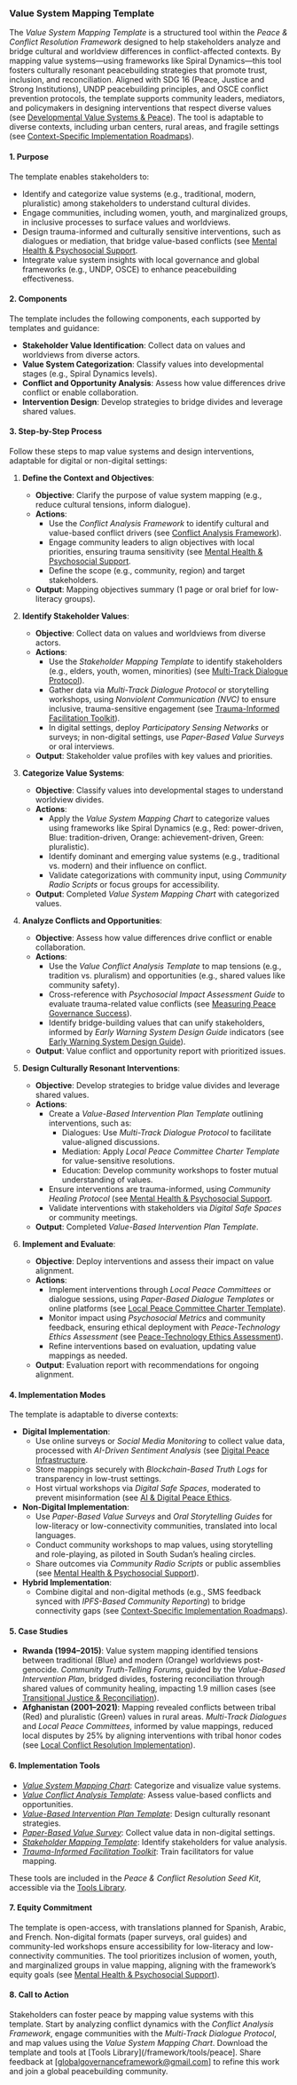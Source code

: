 ### Value System Mapping Template

The *Value System Mapping Template* is a structured tool within the *Peace & Conflict Resolution Framework* designed to help stakeholders analyze and bridge cultural and worldview differences in conflict-affected contexts. By mapping value systems—using frameworks like Spiral Dynamics—this tool fosters culturally resonant peacebuilding strategies that promote trust, inclusion, and reconciliation. Aligned with SDG 16 (Peace, Justice and Strong Institutions), UNDP peacebuilding principles, and OSCE conflict prevention protocols, the template supports community leaders, mediators, and policymakers in designing interventions that respect diverse values (see [Developmental Value Systems & Peace](/framework/docs/implementation/peace#developmental-value-systems)). The tool is adaptable to diverse contexts, including urban centers, rural areas, and fragile settings (see [Context-Specific Implementation Roadmaps](/framework/docs/implementation/peace#context-specific-roadmaps)).

#### 1. Purpose
The template enables stakeholders to:
- Identify and categorize value systems (e.g., traditional, modern, pluralistic) among stakeholders to understand cultural divides.
- Engage communities, including women, youth, and marginalized groups, in inclusive processes to surface values and worldviews.
- Design trauma-informed and culturally sensitive interventions, such as dialogues or mediation, that bridge value-based conflicts (see [Mental Health & Psychosocial Support](/framework/docs/implementation/peace#mental-health]).
- Integrate value system insights with local governance and global frameworks (e.g., UNDP, OSCE) to enhance peacebuilding effectiveness.

#### 2. Components
The template includes the following components, each supported by templates and guidance:
- **Stakeholder Value Identification**: Collect data on values and worldviews from diverse actors.
- **Value System Categorization**: Classify values into developmental stages (e.g., Spiral Dynamics levels).
- **Conflict and Opportunity Analysis**: Assess how value differences drive conflict or enable collaboration.
- **Intervention Design**: Develop strategies to bridge divides and leverage shared values.

#### 3. Step-by-Step Process
Follow these steps to map value systems and design interventions, adaptable for digital or non-digital settings:

1. **Define the Context and Objectives**:
   - **Objective**: Clarify the purpose of value system mapping (e.g., reduce cultural tensions, inform dialogue).
   - **Actions**:
     - Use the *Conflict Analysis Framework* to identify cultural and value-based conflict drivers (see [Conflict Analysis Framework](/framework/docs/implementation/peace#conflict-analysis-framework)).
     - Engage community leaders to align objectives with local priorities, ensuring trauma sensitivity (see [Mental Health & Psychosocial Support](/framework/docs/implementation/peace#mental-health]).
     - Define the scope (e.g., community, region) and target stakeholders.
   - **Output**: Mapping objectives summary (1 page or oral brief for low-literacy groups).

2. **Identify Stakeholder Values**:
   - **Objective**: Collect data on values and worldviews from diverse actors.
   - **Actions**:
     - Use the *Stakeholder Mapping Template* to identify stakeholders (e.g., elders, youth, women, minorities) (see [Multi-Track Dialogue Protocol](/framework/docs/implementation/peace#multi-track-dialogue-protocol)).
     - Gather data via *Multi-Track Dialogue Protocol* or storytelling workshops, using *Nonviolent Communication (NVC)* to ensure inclusive, trauma-sensitive engagement (see [Trauma-Informed Facilitation Toolkit](/framework/docs/implementation/peace#trauma-informed-toolkit)).
     - In digital settings, deploy *Participatory Sensing Networks* or surveys; in non-digital settings, use *Paper-Based Value Surveys* or oral interviews.
   - **Output**: Stakeholder value profiles with key values and priorities.

3. **Categorize Value Systems**:
   - **Objective**: Classify values into developmental stages to understand worldview divides.
   - **Actions**:
     - Apply the *Value System Mapping Chart* to categorize values using frameworks like Spiral Dynamics (e.g., Red: power-driven, Blue: tradition-driven, Orange: achievement-driven, Green: pluralistic).
     - Identify dominant and emerging value systems (e.g., traditional vs. modern) and their influence on conflict.
     - Validate categorizations with community input, using *Community Radio Scripts* or focus groups for accessibility.
   - **Output**: Completed *Value System Mapping Chart* with categorized values.

4. **Analyze Conflicts and Opportunities**:
   - **Objective**: Assess how value differences drive conflict or enable collaboration.
   - **Actions**:
     - Use the *Value Conflict Analysis Template* to map tensions (e.g., tradition vs. pluralism) and opportunities (e.g., shared values like community safety).
     - Cross-reference with *Psychosocial Impact Assessment Guide* to evaluate trauma-related value conflicts (see [Measuring Peace Governance Success](/framework/docs/implementation/peace#measuring-success)).
     - Identify bridge-building values that can unify stakeholders, informed by *Early Warning System Design Guide* indicators (see [Early Warning System Design Guide](/framework/docs/implementation/peace#early-warning-system-design-guide)).
   - **Output**: Value conflict and opportunity report with prioritized issues.

5. **Design Culturally Resonant Interventions**:
   - **Objective**: Develop strategies to bridge value divides and leverage shared values.
   - **Actions**:
     - Create a *Value-Based Intervention Plan Template* outlining interventions, such as:
       - Dialogues: Use *Multi-Track Dialogue Protocol* to facilitate value-aligned discussions.
       - Mediation: Apply *Local Peace Committee Charter Template* for value-sensitive resolutions.
       - Education: Develop community workshops to foster mutual understanding of values.
     - Ensure interventions are trauma-informed, using *Community Healing Protocol* (see [Mental Health & Psychosocial Support](/framework/docs/implementation/peace#mental-health]).
     - Validate interventions with stakeholders via *Digital Safe Spaces* or community meetings.
   - **Output**: Completed *Value-Based Intervention Plan Template*.

6. **Implement and Evaluate**:
   - **Objective**: Deploy interventions and assess their impact on value alignment.
   - **Actions**:
     - Implement interventions through *Local Peace Committees* or dialogue sessions, using *Paper-Based Dialogue Templates* or online platforms (see [Local Peace Committee Charter Template](/framework/docs/implementation/peace#local-peace-committee-charter-template)).
     - Monitor impact using *Psychosocial Metrics* and community feedback, ensuring ethical deployment with *Peace-Technology Ethics Assessment* (see [Peace-Technology Ethics Assessment](/framework/docs/implementation/peace#peace-technology-ethics-assessment)).
     - Refine interventions based on evaluation, updating value mappings as needed.
   - **Output**: Evaluation report with recommendations for ongoing alignment.

#### 4. Implementation Modes
The template is adaptable to diverse contexts:
- **Digital Implementation**:
  - Use online surveys or *Social Media Monitoring* to collect value data, processed with *AI-Driven Sentiment Analysis* (see [Digital Peace Infrastructure](/framework/docs/implementation/peace#digital-infrastructure]).
  - Store mappings securely with *Blockchain-Based Truth Logs* for transparency in low-trust settings.
  - Host virtual workshops via *Digital Safe Spaces*, moderated to prevent misinformation (see [AI & Digital Peace Ethics](/framework/docs/implementation/peace#ai-ethics]).
- **Non-Digital Implementation**:
  - Use *Paper-Based Value Surveys* and *Oral Storytelling Guides* for low-literacy or low-connectivity communities, translated into local languages.
  - Conduct community workshops to map values, using storytelling and role-playing, as piloted in South Sudan’s healing circles.
  - Share outcomes via *Community Radio Scripts* or public assemblies (see [Mental Health & Psychosocial Support](/framework/docs/implementation/peace#mental-health)).
- **Hybrid Implementation**:
  - Combine digital and non-digital methods (e.g., SMS feedback synced with *IPFS-Based Community Reporting*) to bridge connectivity gaps (see [Context-Specific Implementation Roadmaps](/framework/docs/implementation/peace#context-specific-roadmaps)).

#### 5. Case Studies
- **Rwanda (1994–2015)**: Value system mapping identified tensions between traditional (Blue) and modern (Orange) worldviews post-genocide. *Community Truth-Telling Forums*, guided by the *Value-Based Intervention Plan*, bridged divides, fostering reconciliation through shared values of community healing, impacting 1.9 million cases (see [Transitional Justice & Reconciliation](/framework/docs/implementation/peace#transitional-justice)).
- **Afghanistan (2001–2021)**: Mapping revealed conflicts between tribal (Red) and pluralistic (Green) values in rural areas. *Multi-Track Dialogues* and *Local Peace Committees*, informed by value mappings, reduced local disputes by 25% by aligning interventions with tribal honor codes (see [Local Conflict Resolution Implementation](/framework/docs/implementation/peace#local-implementation)).

#### 6. Implementation Tools
- *[Value System Mapping Chart](/framework/tools/peace/value-system-mapping-chart-en.pdf)*: Categorize and visualize value systems.
- *[Value Conflict Analysis Template](/framework/tools/peace/value-conflict-analysis-template-en.pdf)*: Assess value-based conflicts and opportunities.
- *[Value-Based Intervention Plan Template](/framework/tools/peace/value-based-intervention-plan-template-en.pdf)*: Design culturally resonant strategies.
- *[Paper-Based Value Survey](/framework/tools/peace/paper-based-value-survey-en.pdf)*: Collect value data in non-digital settings.
- *[Stakeholder Mapping Template](/framework/tools/peace/stakeholder-mapping-template-en.pdf)*: Identify stakeholders for value analysis.
- *[Trauma-Informed Facilitation Toolkit](/framework/tools/peace/trauma-informed-toolkit-en.pdf)*: Train facilitators for value mapping.

These tools are included in the *Peace & Conflict Resolution Seed Kit*, accessible via the [Tools Library](/framework/tools/peace).

#### 7. Equity Commitment
The template is open-access, with translations planned for Spanish, Arabic, and French. Non-digital formats (paper surveys, oral guides) and community-led workshops ensure accessibility for low-literacy and low-connectivity communities. The tool prioritizes inclusion of women, youth, and marginalized groups in value mapping, aligning with the framework’s equity goals (see [Mental Health & Psychosocial Support](/framework/docs/implementation/peace#mental-health)).

#### 8. Call to Action
Stakeholders can foster peace by mapping value systems with this template. Start by analyzing conflict dynamics with the *Conflict Analysis Framework*, engage communities with the *Multi-Track Dialogue Protocol*, and map values using the *Value System Mapping Chart*. Download the template and tools at [Tools Library](/framework/tools/peace]. Share feedback at [globalgovernanceframework@gmail.com] to refine this work and join a global peacebuilding community.